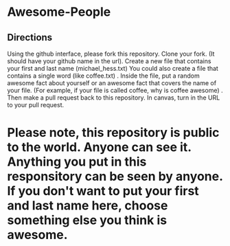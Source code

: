 # Awesome-People

## Directions

Using the github interface, please fork this repository.  Clone your fork.  (It should have your github name in the url).  Create a new file that contains your first and last name (michael_hess.txt)  You could also create a file that contains a single word (like coffee.txt) .  Inside the file, put a random awesome fact about yourself or an awesome fact that covers the name of your file.  (For example, if your file is called coffee, why is coffee awesome) . Then make a pull request back to this repository.  In canvas, turn in the URL to your pull request. 


# Please note, this repository is public to the world.  Anyone can see it.  Anything you put in this responsitory can be seen by anyone.  If you don't want to put your first and last name here, choose something else you think is awesome.
